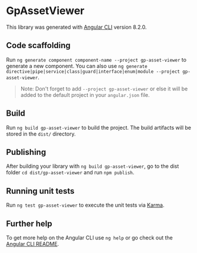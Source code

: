 # GpAssetViewer

This library was generated with [Angular CLI](https://github.com/angular/angular-cli) version 8.2.0.

## Code scaffolding

Run `ng generate component component-name --project gp-asset-viewer` to generate a new component. You can also use `ng generate directive|pipe|service|class|guard|interface|enum|module --project gp-asset-viewer`.
> Note: Don't forget to add `--project gp-asset-viewer` or else it will be added to the default project in your `angular.json` file. 

## Build

Run `ng build gp-asset-viewer` to build the project. The build artifacts will be stored in the `dist/` directory.

## Publishing

After building your library with `ng build gp-asset-viewer`, go to the dist folder `cd dist/gp-asset-viewer` and run `npm publish`.

## Running unit tests

Run `ng test gp-asset-viewer` to execute the unit tests via [Karma](https://karma-runner.github.io).

## Further help

To get more help on the Angular CLI use `ng help` or go check out the [Angular CLI README](https://github.com/angular/angular-cli/blob/master/README.md).
